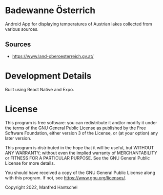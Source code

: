 # Badewanne Österrich

Android App for displaying temperatures of Austrian lakes collected from various sources.

## Sources

* https://www.land-oberoesterreich.gv.at/ 

# Development Details

Built using React Native and Expo.

# License

This program is free software: you can redistribute it and/or modify it under the terms of the GNU General Public 
License as published by the Free Software Foundation, either version 3 of the License, or (at your option) any later 
version.

This program is distributed in the hope that it will be useful, but WITHOUT ANY WARRANTY; without even the implied 
warranty of MERCHANTABILITY or FITNESS FOR A PARTICULAR PURPOSE. See the GNU General Public License for more details.

You should have received a copy of the GNU General Public License along with this program. If not, see 
<https://www.gnu.org/licenses/>.

Copyright 2022, Manfred Hantschel
